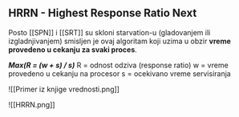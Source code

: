 
## HRRN - Highest Response Ratio Next

Posto [[SPN]] i [[SRT]] su skloni starvation-u (gladovanjem ili izgladnjivanjem) smisljen je ovaj algoritam koji uzima u obzir **vreme provedeno u cekanju za svaki proces**.

***Max(R = (w + s) / s)***
R = odnost odziva (response ratio)
w = vreme provedeno u cekanju na procesor
s = ocekivano vreme servisiranja

![[Primer iz knjige vrednosti.png]]

![[HRRN.png]]